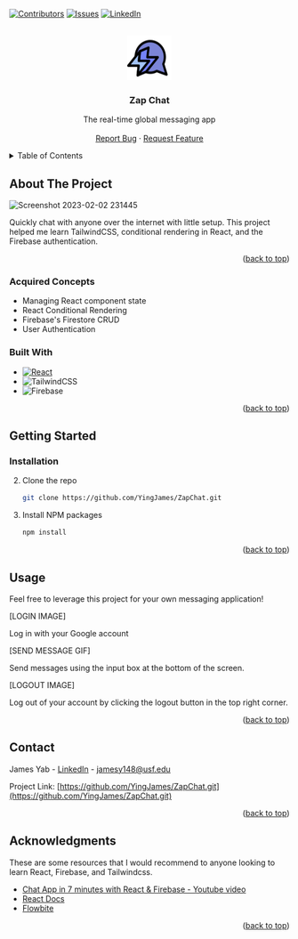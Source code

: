<a name="readme-top"></a>

<!-- PROJECT SHIELDS -->
[![Contributors][contributors-shield]][contributors-url]
[![Issues][issues-shield]][issues-url]
[![LinkedIn][linkedin-shield]][linkedin-url]


<!-- PROJECT LOGO -->
<br />
<div align="center">
  <a href="https://github.com/yingjames/zapchat">
    <img src="./src/logo.svg" alt="Logo" width="80" height="80">
  </a>

  <h3 align="center">Zap Chat</h3>

  <p align="center">
    The real-time global messaging app
    <br />
    <br />
    <a href="https://github.com/YingJames/ZapChat/tree/main">Report Bug</a>
    ·
    <a href="https://github.com/YingJames/ZapChat/tree/main">Request Feature</a>
  </p>
</div>


<!-- TABLE OF CONTENTS -->
<details>
  <summary>Table of Contents</summary>
  <ol>
    <li>
      <a href="#about-the-project">About The Project</a>
      <ul>
        <li><a href="#acquired-concepts">Acquired Concepts</a></li>
        <li><a href="#built-with">Built With</a></li>
      </ul>
    </li>
    <li>
      <a href="#getting-started">Getting Started</a>
      <ul>
        <li><a href="#installation">Installation</a></li>
      </ul>
    </li>
    <li><a href="#contact">Contact</a></li>
    <li><a href="#acknowledgments">Acknowledgments</a></li>
  </ol>
</details>


<!-- ABOUT THE PROJECT -->
## About The Project

<!-- [![Product Name Screen Shot][product-screenshot]](https://example.com) -->
![Screenshot 2023-02-02 231445](https://user-images.githubusercontent.com/21976362/216513477-2bd9a162-329b-43fa-9ea7-6c0a18e5c659.png)

Quickly chat with anyone over the internet with little setup. This project helped me learn TailwindCSS, conditional rendering in React, and the Firebase authentication.

<p align="right">(<a href="#readme-top">back to top</a>)</p>

### Acquired Concepts
 * Managing React component state
 * React Conditional Rendering
 * Firebase's Firestore CRUD
 * User Authentication

### Built With

 * [![React][React.js]][React-url]
 * ![TailwindCSS](https://img.shields.io/badge/tailwindcss-%2338B2AC.svg?style=for-the-badge&logo=tailwind-css&logoColor=white)
 * ![Firebase](https://img.shields.io/badge/Firebase-039BE5?style=for-the-badge&logo=Firebase&logoColor=white)

<p align="right">(<a href="#readme-top">back to top</a>)</p>





<!-- GETTING STARTED -->
## Getting Started

### Installation

2. Clone the repo
   ```sh
   git clone https://github.com/YingJames/ZapChat.git
   ```
3. Install NPM packages
   ```sh
   npm install
   ```


<p align="right">(<a href="#readme-top">back to top</a>)</p>



<!-- USAGE EXAMPLES -->
## Usage

Feel free to leverage this project for your own messaging application!

[LOGIN IMAGE]

Log in with your Google account

[SEND MESSAGE GIF]

Send messages using the input box at the bottom of the screen.

[LOGOUT IMAGE]

Log out of your account by clicking the logout button in the top right corner.

<p align="right">(<a href="#readme-top">back to top</a>)</p>


<!-- CONTACT -->
## Contact

James Yab - [LinkedIn](https://www.linkedin.com/in/james-yab/) - jamesy148@usf.edu

Project Link: [https://github.com/YingJames/ZapChat.git](https://github.com/YingJames/ZapChat.git)

<p align="right">(<a href="#readme-top">back to top</a>)</p>



<!-- ACKNOWLEDGMENTS -->
## Acknowledgments

These are some resources that I would recommend to anyone looking to learn React, Firebase, and Tailwindcss.

* [Chat App in 7 minutes with React & Firebase - Youtube video](https://youtu.be/zQyrwxMPm88)
* [React Docs](https://beta.reactjs.org)
* [Flowbite](https://flowbite.com)


<p align="right">(<a href="#readme-top">back to top</a>)</p>



<!-- MARKDOWN LINKS & IMAGES -->
<!-- https://www.markdownguide.org/basic-syntax/#reference-style-links -->
[contributors-shield]: https://img.shields.io/github/contributors/YingJames/ZapChat.svg?style=for-the-badge
[contributors-url]: https://github.com/YingJames/ZapChat/graphs/contributors
[issues-shield]: https://img.shields.io/github/issues/YingJames/ZapChat.svg?style=for-the-badge
[issues-url]: https://github.com/YingJames/ZapChat/issues
[linkedin-shield]: https://img.shields.io/badge/-LinkedIn-black.svg?style=for-the-badge&logo=linkedin&colorB=555
[linkedin-url]: https://www.linkedin.com/in/james-yab/
[React.js]: https://img.shields.io/badge/React-20232A?style=for-the-badge&logo=react&logoColor=61DAFB
[React-url]: https://reactjs.org/
[Bootstrap.com]: https://img.shields.io/badge/Bootstrap-563D7C?style=for-the-badge&logo=bootstrap&logoColor=white
[Bootstrap-url]: https://getbootstrap.com